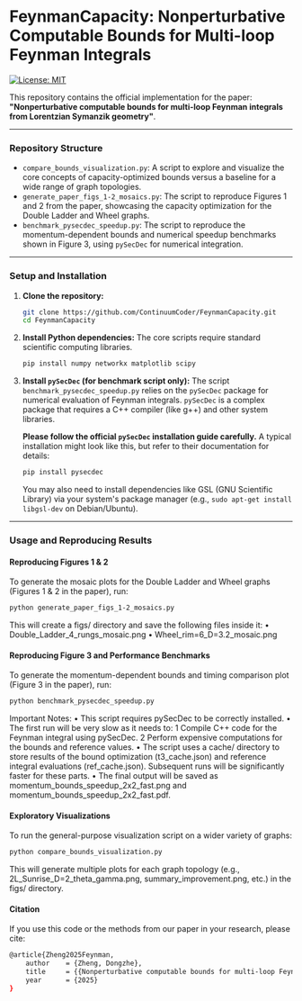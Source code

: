 # FeynmanCapacity: Nonperturbative Computable Bounds for Multi-loop Feynman Integrals

[![License: MIT](https://img.shields.io/badge/License-MIT-yellow.svg)](https://opensource.org/licenses/MIT)

This repository contains the official implementation for the paper: **"Nonperturbative computable bounds for multi-loop Feynman integrals from Lorentzian Symanzik geometry"**.

---

### Repository Structure

-   `compare_bounds_visualization.py`: A script to explore and visualize the core concepts of capacity-optimized bounds versus a baseline for a wide range of graph topologies.
-   `generate_paper_figs_1-2_mosaics.py`: The script to reproduce Figures 1 and 2 from the paper, showcasing the capacity optimization for the Double Ladder and Wheel graphs.
-   `benchmark_pysecdec_speedup.py`: The script to reproduce the momentum-dependent bounds and numerical speedup benchmarks shown in Figure 3, using `pySecDec` for numerical integration.
---

### Setup and Installation

1.  **Clone the repository:**
    ```bash
    git clone https://github.com/ContinuumCoder/FeynmanCapacity.git
    cd FeynmanCapacity
    ```

2.  **Install Python dependencies:**
    The core scripts require standard scientific computing libraries.
    ```bash
    pip install numpy networkx matplotlib scipy
    ```

3.  **Install `pySecDec` (for benchmark script only):**
    The script `benchmark_pysecdec_speedup.py` relies on the `pySecDec` package for numerical evaluation of Feynman integrals. `pySecDec` is a complex package that requires a C++ compiler (like g++) and other system libraries.

    **Please follow the official `pySecDec` installation guide carefully.**
    A typical installation might look like this, but refer to their documentation for details:
    ```bash
    pip install pysecdec
    ```
    You may also need to install dependencies like GSL (GNU Scientific Library) via your system's package manager (e.g., `sudo apt-get install libgsl-dev` on Debian/Ubuntu).

---

### Usage and Reproducing Results

#### Reproducing Figures 1 & 2

To generate the mosaic plots for the Double Ladder and Wheel graphs (Figures 1 & 2 in the paper), run:

```bash
python generate_paper_figs_1-2_mosaics.py
```
This will create a figs/ directory and save the following files inside it:
	•	Double_Ladder_4_rungs_mosaic.png
	•	Wheel_rim=6_D=3.2_mosaic.png
  
#### Reproducing Figure 3 and Performance Benchmarks
To generate the momentum-dependent bounds and timing comparison plot (Figure 3 in the paper), run:
```bash
python benchmark_pysecdec_speedup.py
```
Important Notes:
	•	This script requires pySecDec to be correctly installed.
	•	The first run will be very slow as it needs to:
	1	Compile C++ code for the Feynman integral using pySecDec.
	2	Perform expensive computations for the bounds and reference values.
	•	The script uses a cache/ directory to store results of the bound optimization (t3_cache.json) and reference integral evaluations (ref_cache.json). Subsequent runs will be significantly faster for these parts.
	•	The final output will be saved as momentum_bounds_speedup_2x2_fast.png and momentum_bounds_speedup_2x2_fast.pdf.
#### Exploratory Visualizations
To run the general-purpose visualization script on a wider variety of graphs:
```bash
python compare_bounds_visualization.py
```
This will generate multiple plots for each graph topology (e.g., 2L_Sunrise_D=2_theta_gamma.png, summary_improvement.png, etc.) in the figs/ directory.

#### Citation
If you use this code or the methods from our paper in your research, please cite:
```bash
@article{Zheng2025Feynman,
    author    = {Zheng, Dongzhe},
    title     = {{Nonperturbative computable bounds for multi-loop Feynman integrals from Lorentzian Symanzik geometry}},
    year      = {2025}
}
```

